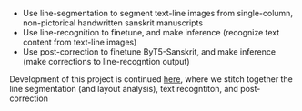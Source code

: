 - Use line-segmentation to segment text-line images from single-column, non-pictorical handwritten sanskrit manuscripts
- Use line-recognition to finetune, and make inference (recognize text content from text-line images)
- Use post-correction to finetune ByT5-Sanskrit, and make inference (make corrections to line-recogntion output)

Development of this project is continued [here](https://github.com/flame-cai/win64-local-ocr-tool), where we stitch together the line segmentation (and layout analysis), text recogntiton, and post-correction
